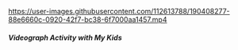 

https://user-images.githubusercontent.com/112613788/190408277-88e6660c-0920-42f7-bc38-6f7000aa1457.mp4

#### _Videograph Activity with My Kids_
